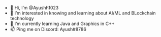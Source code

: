- 👋 Hi, I’m @Ayushh1023
- 👀 I’m interested in knowing and learning about AI/ML and BLockchain technology
- 🌱 I’m currently learning Java and Graphics in C++
- 📫 Ping me on Discord: Ayush#8786
<!---
Ayushh1023/Ayushh1023 is a ✨ special ✨ repository because its `README.md` (this file) appears on your GitHub profile.
You can click the Preview link to take a look at your changes.
--->
